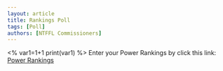 ```yaml
---
layout: article
title: Rankings Poll
tags: [Poll]
authors: [NTFFL Commissioners]
---
```



<%
var1=1+1
print(var1)
%>
Enter your Power Rankings by click this link: [Power Rankings](https://docs.google.com/forms/d/1hdVtegEH1bxGf2cdy0mSbMNVzyNhMh7o92dWZqhSEKY/viewform)
